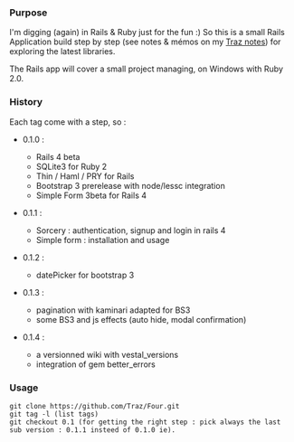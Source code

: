 ### Purpose

I'm digging (again) in Rails & Ruby just for the fun :)
So this is a small Rails Application build step by step (see notes & mémos on my [Traz notes](http://traz.github.io)) for exploring the latest libraries.

The Rails app will cover a small project managing, on Windows with Ruby 2.0.

### History

Each tag come with a step, so :

- 0.1.0 : 
  - Rails 4 beta 
  - SQLite3 for Ruby 2
  - Thin / Haml / PRY for Rails
  - Bootstrap 3 prerelease with node/lessc integration
  - Simple Form 3beta for Rails 4

- 0.1.1 :
  - Sorcery : authentication, signup and login in rails 4
  - Simple form : installation and usage

- 0.1.2 : 
  - datePicker for bootstrap 3

- 0.1.3 :
  - pagination with kaminari adapted for BS3
  - some BS3 and js effects (auto hide, modal confirmation)

- 0.1.4 :
  - a versionned wiki with vestal_versions
  - integration of gem better\_errors

### Usage

    git clone https://github.com/Traz/Four.git
    git tag -l (list tags)
    git checkout 0.1 (for getting the right step : pick always the last sub version : 0.1.1 insteed of 0.1.0 ie).